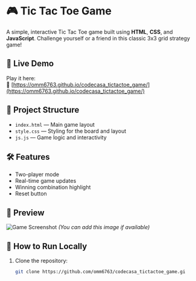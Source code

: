 # 🎮 Tic Tac Toe Game

A simple, interactive Tic Tac Toe game built using **HTML**, **CSS**, and **JavaScript**. Challenge yourself or a friend in this classic 3x3 grid strategy game!

## 🚀 Live Demo

Play it here:  
🔗 [https://omm6763.github.io/codecasa_tictactoe_game/](https://omm6763.github.io/codecasa_tictactoe_game/)

## 📂 Project Structure

- `index.html` — Main game layout
- `style.css` — Styling for the board and layout
- `js.js` — Game logic and interactivity

## 🛠 Features

- Two-player mode
- Real-time game updates
- Winning combination highlight
- Reset button

## 📸 Preview

![Game Screenshot](img/tictactoe_preview.png) *(You can add this image if available)*

## 📌 How to Run Locally

1. Clone the repository:
   ```bash
   git clone https://github.com/omm6763/codecasa_tictactoe_game.gi
